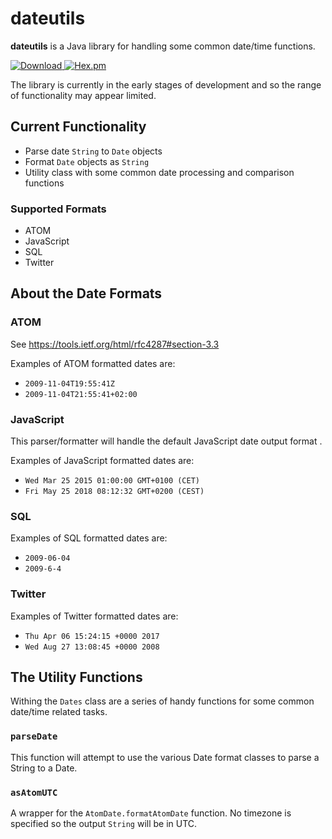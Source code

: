 # dateutils

**dateutils** is a Java library for handling some common date/time functions.

[![Download](https://api.bintray.com/packages/indieboyjeff/maven/dateutils/images/download.svg) ](https://bintray.com/indieboyjeff/maven/dateutils/_latestVersion)
[![Hex.pm](https://img.shields.io/hexpm/l/plug.svg)](http://www.apache.org/licenses/LICENSE-2.0)

The library is currently in the early stages of development and so the range of functionality may appear limited.

## Current Functionality
* Parse date `String` to `Date` objects
* Format `Date` objects as `String`
* Utility class with some common date processing and comparison functions

### Supported Formats
* ATOM
* JavaScript
* SQL
* Twitter

## About the Date Formats

### ATOM
See https://tools.ietf.org/html/rfc4287#section-3.3

Examples of ATOM formatted dates are:
* `2009-11-04T19:55:41Z`
* `2009-11-04T21:55:41+02:00`

### JavaScript
This parser/formatter will handle the default JavaScript date output format .

Examples of JavaScript formatted dates are:
* `Wed Mar 25 2015 01:00:00 GMT+0100 (CET)`
* `Fri May 25 2018 08:12:32 GMT+0200 (CEST)`

### SQL
Examples of SQL formatted dates are:
* `2009-06-04`
* `2009-6-4`

### Twitter
Examples of Twitter formatted dates are:
* `Thu Apr 06 15:24:15 +0000 2017`
* `Wed Aug 27 13:08:45 +0000 2008`


## The Utility Functions

Withing the `Dates` class are a series of handy functions for some common date/time related tasks.

### `parseDate`
This function will attempt to use the various Date format classes to parse a String to a Date. 

### `asAtomUTC`
A wrapper for the `AtomDate.formatAtomDate` function.  No timezone is specified so the output `String` will be in UTC.